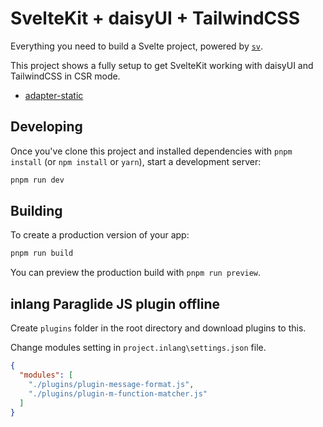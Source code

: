 # SvelteKit + daisyUI + TailwindCSS

Everything you need to build a Svelte project, powered by [`sv`](https://github.com/sveltejs/cli).

This project shows a fully setup to get SvelteKit working with daisyUI and TailwindCSS in CSR mode.

- [adapter-static](https://svelte.dev/docs/kit/adapter-static)

## Developing

Once you've clone this project and installed dependencies with `pnpm install` (or `npm install` or `yarn`), start a development server:

```bash
pnpm run dev
```

## Building

To create a production version of your app:

```bash
pnpm run build
```

You can preview the production build with `pnpm run preview`.

## inlang Paraglide JS plugin offline

Create `plugins` folder in the root directory and download plugins to this.

Change modules setting in `project.inlang\settings.json` file.

```json
{
  "modules": [
    "./plugins/plugin-message-format.js",
    "./plugins/plugin-m-function-matcher.js"
  ]
}
```
